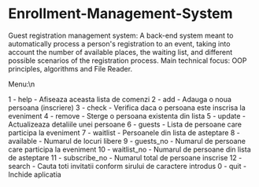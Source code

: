 # Enrollment-Management-System
 

Guest registration management system: A back-end system meant to automatically process a person's registration to an event, taking into account the number of available places, the waiting list, and different possible scenarios of the registration process. Main technical focus: OOP principles, algorithms and File Reader.

Menu:\n

1 - help         - Afiseaza aceasta lista de comenzi
2 - add          - Adauga o noua persoana (inscriere)
3 - check        - Verifica daca o persoana este inscrisa la eveniment
4 - remove       - Sterge o persoana existenta din lista
5 - update       - Actualizeaza detaliile unei persoane
6 - guests       - Lista de persoane care participa la eveniment
7 - waitlist     - Persoanele din lista de asteptare
8 - available    - Numarul de locuri libere
9 - guests_no    - Numarul de persoane care participa la eveniment
10 - waitlist_no  - Numarul de persoane din lista de asteptare
11 - subscribe_no - Numarul total de persoane inscrise
12 - search       - Cauta toti invitatii conform sirului de caractere introdus
0 - quit         - Inchide aplicatia
